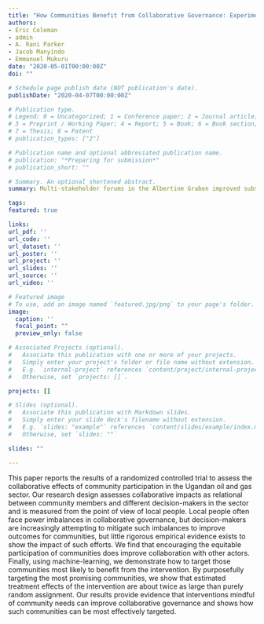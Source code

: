 ```yaml
---
title: "How Communities Benefit from Collaborative Governance: Experimental Evidence in Ugandan Oil and Gas"
authors:
- Eric Coleman
- admin
- A. Rani Parker
- Jacob Manyindo
- Emmanuel Mukuru
date: "2020-05-01T00:00:00Z"
doi: ""

# Schedule page publish date (NOT publication's date).
publishDate: "2020-04-07T00:00:00Z"

# Publication type.
# Legend: 0 = Uncategorized; 1 = Conference paper; 2 = Journal article;
# 3 = Preprint / Working Paper; 4 = Report; 5 = Book; 6 = Book section;
# 7 = Thesis; 8 = Patent
# publication_types: ["2"]

# Publication name and optional abbreviated publication name.
# publication: "*Preparing for submission*"
# publication_short: ""

# Summary. An optional shortened abstract.
summary: Multi-stakeholder forums in the Albertine Graben improved subsequent community collaborations with various decision-makers, and strategically targeting such forums could increase their impacts even more.

tags:
featured: true

links:
url_pdf: ''
url_code: ''
url_dataset: ''
url_poster: ''
url_project: ''
url_slides: ''
url_source: ''
url_video: ''

# Featured image
# To use, add an image named `featured.jpg/png` to your page's folder. 
image:
  caption: ''
  focal_point: ""
  preview_only: false

# Associated Projects (optional).
#   Associate this publication with one or more of your projects.
#   Simply enter your project's folder or file name without extension.
#   E.g. `internal-project` references `content/project/internal-project/index.md`.
#   Otherwise, set `projects: []`.

projects: []

# Slides (optional).
#   Associate this publication with Markdown slides.
#   Simply enter your slide deck's filename without extension.
#   E.g. `slides: "example"` references `content/slides/example/index.md`.
#   Otherwise, set `slides: ""`

slides: ""

---
```


This paper reports the results of a randomized controlled trial to assess the collaborative effects of community participation in the Ugandan oil and gas sector. Our research design assesses collaborative impacts as relational between community members and different decision-makers in the sector and is measured from the point of view of local people. Local people often face power imbalances in collaborative governance, but decision-makers are increasingly attempting to mitigate such imbalances to improve outcomes for communities, but little rigorous empirical evidence exists to show the impact of such efforts. We find that encouraging the equitable participation of communities does improve collaboration with other actors. Finally, using machine-learning, we demonstrate how to target those communities most likely to benefit from the intervention. By purposefully targeting the most promising communities, we show that estimated treatment effects of the intervention are about twice as large than purely random assignment. Our results provide evidence that interventions mindful of community needs can improve collaborative governance and shows how such communities can be most effectively targeted.
